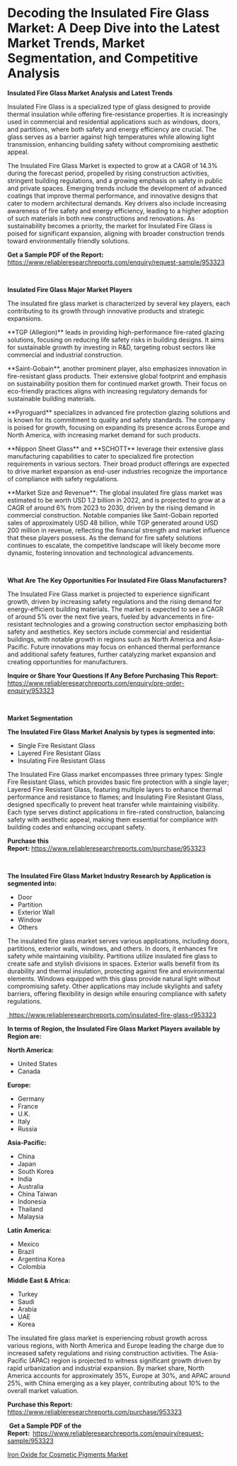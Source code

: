 <p><h1>Decoding the Insulated Fire Glass Market: A Deep Dive into the Latest Market Trends, Market Segmentation, and Competitive Analysis</h1></p><p><strong>Insulated Fire Glass Market Analysis and Latest Trends</strong></p>
<p><p>Insulated Fire Glass is a specialized type of glass designed to provide thermal insulation while offering fire-resistance properties. It is increasingly used in commercial and residential applications such as windows, doors, and partitions, where both safety and energy efficiency are crucial. The glass serves as a barrier against high temperatures while allowing light transmission, enhancing building safety without compromising aesthetic appeal. </p><p>The Insulated Fire Glass Market is expected to grow at a CAGR of 14.3% during the forecast period, propelled by rising construction activities, stringent building regulations, and a growing emphasis on safety in public and private spaces. Emerging trends include the development of advanced coatings that improve thermal performance, and innovative designs that cater to modern architectural demands. Key drivers also include increasing awareness of fire safety and energy efficiency, leading to a higher adoption of such materials in both new constructions and renovations. As sustainability becomes a priority, the market for Insulated Fire Glass is poised for significant expansion, aligning with broader construction trends toward environmentally friendly solutions.</p></p>
<p><strong>Get a Sample PDF of the Report:&nbsp;</strong> <a href="https://www.reliableresearchreports.com/enquiry/request-sample/953323?utm_campaign=2141&utm_medium=2&utm_source=Github&utm_content=ia&utm_term=01022025&utm_id=insulated-fire-glass">https://www.reliableresearchreports.com/enquiry/request-sample/953323</a></p>
<p>&nbsp;</p>
<p><strong>Insulated Fire Glass Major Market Players</strong></p>
<p><p>The insulated fire glass market is characterized by several key players, each contributing to its growth through innovative products and strategic expansions. </p><p>**TGP (Allegion)** leads in providing high-performance fire-rated glazing solutions, focusing on reducing life safety risks in building designs. It aims for sustainable growth by investing in R&D, targeting robust sectors like commercial and industrial construction.</p><p>**Saint-Gobain**, another prominent player, also emphasizes innovation in fire-resistant glass products. Their extensive global footprint and emphasis on sustainability position them for continued market growth. Their focus on eco-friendly practices aligns with increasing regulatory demands for sustainable building materials.</p><p>**Pyroguard** specializes in advanced fire protection glazing solutions and is known for its commitment to quality and safety standards. The company is poised for growth, focusing on expanding its presence across Europe and North America, with increasing market demand for such products.</p><p>**Nippon Sheet Glass** and **SCHOTT** leverage their extensive glass manufacturing capabilities to cater to specialized fire protection requirements in various sectors. Their broad product offerings are expected to drive market expansion as end-user industries recognize the importance of compliance with safety regulations.</p><p>**Market Size and Revenue**: The global insulated fire glass market was estimated to be worth USD 1.2 billion in 2022, and is projected to grow at a CAGR of around 6% from 2023 to 2030, driven by the rising demand in commercial construction. Notable companies like Saint-Gobain reported sales of approximately USD 48 billion, while TGP generated around USD 200 million in revenue, reflecting the financial strength and market influence that these players possess. As the demand for fire safety solutions continues to escalate, the competitive landscape will likely become more dynamic, fostering innovation and technological advancements.</p></p>
<p>&nbsp;</p>
<p><strong>What Are The Key Opportunities For Insulated Fire Glass Manufacturers?</strong></p>
<p><p>The Insulated Fire Glass market is projected to experience significant growth, driven by increasing safety regulations and the rising demand for energy-efficient building materials. The market is expected to see a CAGR of around 5% over the next five years, fueled by advancements in fire-resistant technologies and a growing construction sector emphasizing both safety and aesthetics. Key sectors include commercial and residential buildings, with notable growth in regions such as North America and Asia-Pacific. Future innovations may focus on enhanced thermal performance and additional safety features, further catalyzing market expansion and creating opportunities for manufacturers.</p></p>
<p><strong>Inquire or Share Your Questions If Any Before Purchasing This Report:</strong> <a href="https://www.reliableresearchreports.com/enquiry/pre-order-enquiry/953323?utm_campaign=2141&utm_medium=2&utm_source=Github&utm_content=ia&utm_term=01022025&utm_id=insulated-fire-glass">https://www.reliableresearchreports.com/enquiry/pre-order-enquiry/953323</a></p>
<p>&nbsp;</p>
<p><strong>Market Segmentation</strong></p>
<p><strong>The Insulated Fire Glass Market Analysis by types is segmented into:</strong></p>
<p><ul><li>Single Fire Resistant Glass</li><li>Layered Fire Resistant Glass</li><li>Insulating Fire Resistant Glass</li></ul></p>
<p><p>The Insulated Fire Glass market encompasses three primary types: Single Fire Resistant Glass, which provides basic fire protection with a single layer; Layered Fire Resistant Glass, featuring multiple layers to enhance thermal performance and resistance to flames; and Insulating Fire Resistant Glass, designed specifically to prevent heat transfer while maintaining visibility. Each type serves distinct applications in fire-rated construction, balancing safety with aesthetic appeal, making them essential for compliance with building codes and enhancing occupant safety.</p></p>
<p><strong>Purchase this Report:&nbsp;</strong><a href="https://www.reliableresearchreports.com/purchase/953323?utm_campaign=2141&utm_medium=2&utm_source=Github&utm_content=ia&utm_term=01022025&utm_id=insulated-fire-glass">https://www.reliableresearchreports.com/purchase/953323</a></p>
<p>&nbsp;</p>
<p><strong>The Insulated Fire Glass Market Industry Research by Application is segmented into:</strong></p>
<p><ul><li>Door</li><li>Partition</li><li>Exterior Wall</li><li>Window</li><li>Others</li></ul></p>
<p><p>The insulated fire glass market serves various applications, including doors, partitions, exterior walls, windows, and others. In doors, it enhances fire safety while maintaining visibility. Partitions utilize insulated fire glass to create safe and stylish divisions in spaces. Exterior walls benefit from its durability and thermal insulation, protecting against fire and environmental elements. Windows equipped with this glass provide natural light without compromising safety. Other applications may include skylights and safety barriers, offering flexibility in design while ensuring compliance with safety regulations.</p></p>
<p><a href="https://www.reliableresearchreports.com/insulated-fire-glass-r953323?utm_campaign=2141&utm_medium=2&utm_source=Github&utm_content=ia&utm_term=01022025&utm_id=insulated-fire-glass">&nbsp;https://www.reliableresearchreports.com/insulated-fire-glass-r953323</a></p>
<p><strong>In terms of Region, the Insulated Fire Glass Market Players available by Region are:</strong></p>
<p>
    <p> <strong> North America: </strong>
        <ul>
            <li>United States</li>
            <li>Canada</li>
        </ul>
        </p> 
    <p> <strong> Europe: </strong>
        <ul>
            <li>Germany</li>
            <li>France</li>
            <li>U.K.</li>
            <li>Italy</li>
            <li>Russia</li>
        </ul>
        </p> 
    <p> <strong> Asia-Pacific: </strong>
        <ul>
            <li>China</li>
            <li>Japan</li>
            <li>South Korea</li>
            <li>India</li>
            <li>Australia</li>
            <li>China Taiwan</li>
            <li>Indonesia</li>
            <li>Thailand</li>
            <li>Malaysia</li>
        </ul>
        </p> 
    <p> <strong> Latin America: </strong>
        <ul>
            <li>Mexico</li>
            <li>Brazil</li>
            <li>Argentina Korea</li>
            <li>Colombia</li>
        </ul>
        </p> 
    <p> <strong> Middle East & Africa: </strong>
        <ul>
            <li>Turkey</li>
            <li>Saudi</li>
            <li>Arabia</li>
            <li>UAE</li>
            <li>Korea</li>
        </ul>
    </p>
    </p>
<p><p>The insulated fire glass market is experiencing robust growth across various regions, with North America and Europe leading the charge due to increased safety regulations and rising construction activities. The Asia-Pacific (APAC) region is projected to witness significant growth driven by rapid urbanization and industrial expansion. By market share, North America accounts for approximately 35%, Europe at 30%, and APAC around 25%, with China emerging as a key player, contributing about 10% to the overall market valuation.</p></p>
<p><strong>Purchase this Report: </strong><a href="https://www.reliableresearchreports.com/purchase/953323?utm_campaign=2141&utm_medium=2&utm_source=Github&utm_content=ia&utm_term=01022025&utm_id=insulated-fire-glass">https://www.reliableresearchreports.com/purchase/953323</a></p>
<p>&nbsp;<strong>Get a Sample PDF of the Report:&nbsp;&nbsp;</strong><a href="https://www.reliableresearchreports.com/enquiry/request-sample/953323?utm_campaign=2141&utm_medium=2&utm_source=Github&utm_content=ia&utm_term=01022025&utm_id=insulated-fire-glass">https://www.reliableresearchreports.com/enquiry/request-sample/953323</a></p>
<p><strong></strong></p>
<p><p><a href="https://github.com/nicoletavirag/Market-Research-Report-List-5/blob/main/iron-oxide-for-cosmetic-pigments-market.md?utm_campaign=2141&utm_medium=2&utm_source=Github&utm_content=ia&utm_term=01022025&utm_id=insulated-fire-glass">Iron Oxide for Cosmetic Pigments Market</a></p></p>